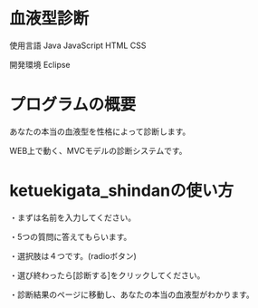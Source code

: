 # 血液型診断
使用言語 Java JavaScript HTML CSS

開発環境 Eclipse

# プログラムの概要
あなたの本当の血液型を性格によって診断します。

WEB上で動く、MVCモデルの診断システムです。
# ketuekigata_shindanの使い方
・まずは名前を入力してください。

・5つの質問に答えてもらいます。

・選択肢は４つです。(radioボタン)

・選び終わったら[診断する]をクリックしてください。

・診断結果のページに移動し、あなたの本当の血液型がわかります。




